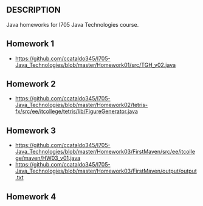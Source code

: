 DESCRIPTION
------------

Java homeworks for I705 Java Technologies course.


Homework 1
------------

- https://github.com/ccataldo345/I705-Java_Technologies/blob/master/Homework01/src/TGH_v02.java


Homework 2
------------

- https://github.com/ccataldo345/I705-Java_Technologies/blob/master/Homework02/tetris-fx/src/ee/itcollege/tetris/lib/FigureGenerator.java


Homework 3
------------

- https://github.com/ccataldo345/I705-Java_Technologies/blob/master/Homework03/FirstMaven/src/ee/itcollege/maven/HW03_v01.java
- https://github.com/ccataldo345/I705-Java_Technologies/blob/master/Homework03/FirstMaven/output/output.txt


Homework 4
------------
